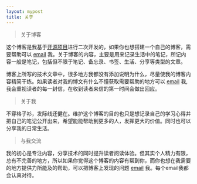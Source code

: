 ```yaml
---
layout: mypost
title: 关于
---
```


> 关于博客

这个博客是我基于[开源项目](https://github.com/TMaize/tmaize-blog)进行二次开发的，如果你也想搭建一个自己的博客，需要帮助可以 [email](mailto:zhong@jiancai.email) 我。关于博客的内容，主要是用来记录生活中的笔记，所记内容一般是笔记，包括但不限于笔记、备忘录、书签、生活、分享等类型的文章。

博客上所写的技术文章中，很多地方我都没有添加说明为什么，尽量使我的博客内容精简干练。如果读者对我的博文有什么不懂获取需要帮助的地方可以 [email](mailto:zhong@jiancai.email) 我,我会重视读者的每一封信，在收到读者来信的第一时间会做出回应。

> 关于我

不穿格子衫，发际线还健在。维护这个博客的目的也只是想记录自己的学习心得并把自己的笔记公开出来，希望能能帮助到更多的人，发挥更大的价值。同时也可以分享我的日常生活。

> 与我交流

我的初心是专注内容，分享技术的同时提升读者阅读体验。但其实个人精力有限，总有不完善的地方，所以如果你觉得这个博客的内容有帮到你，而你也想在我需要的地方提供力所能及的帮助，可以把博客上发现的问题 [email](mailto:zhong@jiancai.email) 我。每个email我都会认真对待。

